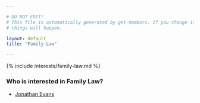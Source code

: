 ```yaml
---

# DO NOT EDIT!
# This file is automatically generated by get-members. If you change it, bad
# things will happen.

layout: default
title: "Family Law"

---
```


{% include interests/family-law.md %}

### Who is interested in Family Law?


* [Jonathan Evans](../members/jonathan-evans.html)

